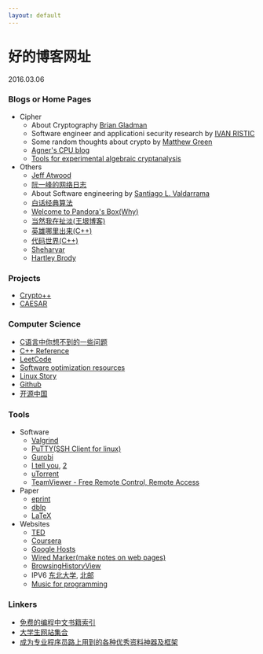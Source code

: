 ```yaml
---
layout: default
---
```


# 好的博客网址
2016.03.06

### Blogs or Home Pages
  * Cipher
    + About Cryptography [Brian Gladman](http://www.gladman.me.uk/)
    + Software engineer and applicationi security research by [IVAN RISTIC](https://blog.ivanristic.com/)
    + Some random thoughts about crypto by [Matthew Green](http://blog.cryptographyengineering.com/2016_08_01_archive.html)
    + [Agner's CPU blog](http://www.agner.org/optimize/blog)
    + [Tools for experimental algebraic cryptanalysis](http://www.cryptosystem.net/aes/tools.html)
  * Others
    + [Jeff Atwood](https://blog.codinghorror.com/)
    + [阮一峰的网络日志](http://www.ruanyifeng.com/blog/archives.html)
    + About Software engineering by [Santiago L. Valdarrama](http://www.shiftedup.com/archive)
    + [白话经典算法](http://blog.csdn.net/column/details/algorithm-easyword.html)
    + [Welcome to Pandora's Box(Why)](http://hustcalm.me/)
    + [当然我在扯淡(王垠博客)](http://www.yinwang.org/)
    + [英雄哪里出来(C++)](http://www.cppblog.com/menjitianya/)
    + [代码世界(C++)](http://github.tiankonguse.com/index.html)
    + [Sheharyar](https://sheharyar.me/)
    + [Hartley Brody](https://blog.hartleybrody.com/)

### Projects
  + [Crypto++](https://www.cryptopp.com)
  + [CAESAR](https://competitions.cr.yp.to)

### Computer Science
  + [C语言中你想不到的一些问题](http://github.tiankonguse.com/blog/2014/12/05/c-base.html)
  + [C++ Reference](http://en.cppreference.com/w/cpp)
  + [LeetCode](https://leetcode.com/problemset/algorithms/)
  + [Software optimization resources](http://www.agner.org/optimize/)
  + [Linux Story](http://www.linuxstory.org/)
  + [Github](https://github.com/)
  + [开源中国](https://git.oschina.net/)

### Tools
  * Software
    + [Valgrind](http://valgrind.org/)
    + [PuTTY(SSH Client for linux)](http://www.chiark.greenend.org.uk/~sgtatham/putty/)
    + [Gurobi](http://www.gurobi.com)
    + [I tell you](http://itellyou.cn), [2](http://www.msdn.hk)
    + [uTorrent](http://www.utorrent.com)
    + [TeamViewer - Free Remote Control, Remote Access](https://www.teamviewer.com/en/index.aspx)
  * Paper
    + [eprint](https://eprint.iacr.org/complete/)
    + [dblp](http://dblp.uni-trier.de/)
    + [LaTeX](https://latex-project.org/ftp.html)
  * Websites
    + [TED](https://www.ted.com/)
    + [Coursera](https://www.coursera.org/)
    + [Google Hosts](http://googlehost.lofter.com/)
    + [Wired Marker(make notes on web pages)](http://www.wired-marker.org/en/)
    + [BrowsingHistoryView](http://www.nirsoft.net/utils/browsing_history_view.html)
    + IPV6 [东北大学](http://hdtv.neu6.edu.cn/), [北邮](https://tv.byr.cn/desktop/)
    + [Music for programming](http://musicforprogramming.net)


### Linkers
  + [免费的编程中文书籍索引](https://github.com/justjavac/free-programming-books-zh_CN)
  + [大学生网站集合](https://github.com/Xuanwo/WebsitesForStudents)
  + [成为专业程序员路上用到的各种优秀资料神器及框架](http://www.cnblogs.com/jasondan/p/6380597.html)


